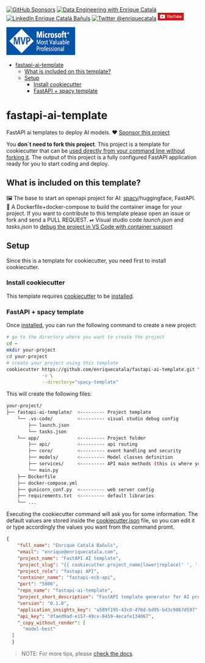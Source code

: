 <div>
    <a href="https://github.com/sponsors/enriquecatala"><img src="https://img.shields.io/badge/GitHub_Sponsors--_.svg?style=flat-square&logo=github&logoColor=EA4AAA" alt="GitHub Sponsors"></a>
    <a href="https://enriquecatala.com"><img src="https://img.shields.io/website?down_color=red&down_message=down&label=enriquecatala.com&up_color=46C018&url=https%3A%2F%2Fenriquecatala.com&style=flat-square" alt="Data Engineering with Enrique Catalá"></a>
    <a href="https://www.linkedin.com/in/enriquecatala"><img src="https://img.shields.io/badge/LinkedIn--_.svg?style=flat-square&logo=linkedin" alt="LinkedIn Enrique Catalá Bañuls"></a>
    <a href="https://twitter.com/enriquecatala"><img src="https://img.shields.io/twitter/follow/enriquecatala?color=blue&label=twitter&style=flat-square" alt="Twitter @enriquecatala"></a>
    <a href="https://youtube.com/enriquecatala"><img src="https://raw.githubusercontent.com/enriquecatala/enriquecatala/master/img/youtube.png" alt="Data Engineering: Canal youtube de Enrique Catalá" height=20></a>
</div>

<a href="https://mvp.microsoft.com/es-es/PublicProfile/5000312?fullName=Enrique%20Catala"><img src="https://raw.githubusercontent.com/enriquecatala/enriquecatala/master/img/MVP_Logo_horizontal.png" alt="Microsoft DataPlatform MVP Enrique Catalá"></a>

- [fastapi-ai-template](#fastapi-ai-template)
  - [What is included on this template?](#what-is-included-on-this-template)
  - [Setup](#setup)
    - [Install cookiecutter](#install-cookiecutter)
    - [FastAPI + spacy template](#fastapi--spacy-template)

# fastapi-ai-template
FastAPI ai templates to deploy AI models.
❤️ [Sponsor this project](https://github.com/sponsors/enriquecatala)

You **don´t need to fork this project**. This project is a template for cookiecutter that can be [used directly from your command line without forking it](#setup). The output of this project is a fully configured FastAPI application ready for you to start coding and deploy.


## What is included on this template?
🖼️ The base to start an openapi project for AI: [spacy](#create-your-own-fastapi-for-spacy)/huggingface, FastAPI.
🐋 A Dockerfile+docker-compose to build the container image for your project.
If you want to contribute to this template please open an issue or fork and send a PULL REQUEST.
⏯ Visual studio code _launch.json_ and _tasks.json_ to [debug the project in VS Code with container support](https://docs.microsoft.com/en-us/visualstudio/containers/edit-and-refresh?view=vs-2022)




## Setup

Since this is a template for cookiecutter, you need first to install cookiecutter.
### Install cookiecutter

This template requires [cookiecutter](https://cookiecutter.readthedocs.io/en/latest/README.html) to be [installed](https://cookiecutter.readthedocs.io/en/latest/installation.html).

### FastAPI + spacy template
Once [installed](https://cookiecutter.readthedocs.io/en/latest/installation.html), you can run the following command to create a new project:

```bash
# go to the directory where you want to create the project
cd ~
mkdir your-project
cd your-project
# create your project using this template
cookiecutter https://github.com/enriquecatala/fastapi-ai-template.git \
             -v \
             --directory="spacy-template"
```

This will create the following files:
```bash
your-project/
├── fastapi-ai-template/  <--------- Project template 
    └── .vs-code/         <--------- visual studio debug config 
        ├── launch.json        
        └── tasks.json
    └── app/              <--------- Project folder 
        ├── api/          <--------- api routing
        ├── core/         <--------- event handling and security
        ├── models/       <--------- Model classes definition
        ├── services/     <--------- API main methods (this is where you have the main logic)
        └── main.py
    ├── Dockerfile 
    ├── docker-compose.yml 
    ├── gunicorn_conf.py  <--------- web server config
    ├── requirements.txt  <--------- default libraries
    └── ...    
```

Executing the cookiecutter command will ask you for some information. The default values are stored inside the [cookiecutter.json](spacy-template/cookiecutter.json) file, so you can edit it or type accordingly the values you want from the command promt.

```json
{
    "full_name": "Enrique Catalá Bañuls",
    "email": "enrique@enriquecatala.com",
    "project_name": "FastAPI AI template",
    "project_slug": "{{ cookiecutter.project_name|lower|replace(' ', '-') }}",
    "project_role": "fastapi API",
    "container_name": "fastapi-ecb-api",
    "port": "5000",
    "repo_name": "fastapi-ai-template",
    "project_short_description": "FastAPI template generator for AI projects. It generates a template for a FastAPI project with a simple and easy to use interface.",        
    "version": "0.1.0",
    "application_insights_key": "a589f195-43c0-478d-bd95-bd3c9867d597",
    "api_key": "dfaed9ad-e157-49cx-8459-4ecafe134067",
    "_copy_without_render": [      
      "model-best"
  ]
  }
```

>NOTE: For more tips, please [check the docs](https://cookiecutter.readthedocs.io/en/latest/usage.html).
